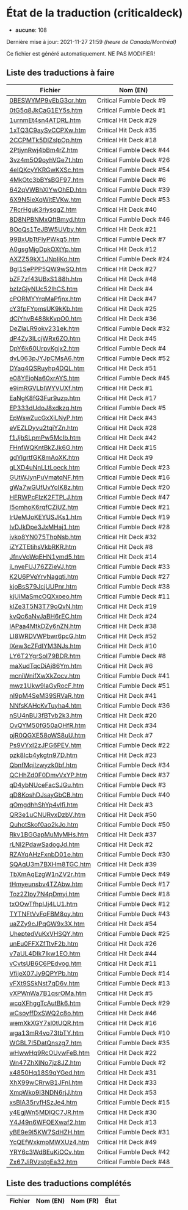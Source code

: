 # État de la traduction (criticaldeck)

 * **aucune**: 108


Dernière mise à jour: 2021-11-27 21:59 *(heure de Canada/Montréal)*

Ce fichier est généré automatiquement. NE PAS MODIFIER!
## Liste des traductions à faire

| Fichier   | Nom (EN)    |
|-----------|-------------|
|[0BESWYMP9vEbG3cr.htm](criticaldeck/0BESWYMP9vEbG3cr.htm)|Critical Fumble Deck #9|
|[0tG5q8JkCaG1EY5s.htm](criticaldeck/0tG5q8JkCaG1EY5s.htm)|Critical Fumble Deck #1|
|[1urnmEt4sn4ATDRL.htm](criticaldeck/1urnmEt4sn4ATDRL.htm)|Critical Hit Deck #29|
|[1xTQ3C9aySvCCPXw.htm](criticaldeck/1xTQ3C9aySvCCPXw.htm)|Critical Hit Deck #35|
|[2CCPMTk5DlZslpOp.htm](criticaldeck/2CCPMTk5DlZslpOp.htm)|Critical Hit Deck #18|
|[2PtjynRwj4bBm4rZ.htm](criticaldeck/2PtjynRwj4bBm4rZ.htm)|Critical Fumble Deck #44|
|[3vz4m5O9oyhVGe7t.htm](criticaldeck/3vz4m5O9oyhVGe7t.htm)|Critical Fumble Deck #26|
|[4eIQKcyYKRGwKXSc.htm](criticaldeck/4eIQKcyYKRGwKXSc.htm)|Critical Fumble Deck #54|
|[4MkOtc3bBYsBGF97.htm](criticaldeck/4MkOtc3bBYsBGF97.htm)|Critical Fumble Deck #6|
|[642qVWBhXlYwOhED.htm](criticaldeck/642qVWBhXlYwOhED.htm)|Critical Fumble Deck #39|
|[6X9N5ieXqWitEVKw.htm](criticaldeck/6X9N5ieXqWitEVKw.htm)|Critical Fumble Deck #53|
|[7RcrHguk3riysqgZ.htm](criticaldeck/7RcrHguk3riysqgZ.htm)|Critical Hit Deck #40|
|[8D8NPBNMxQftBmyd.htm](criticaldeck/8D8NPBNMxQftBmyd.htm)|Critical Fumble Deck #46|
|[8OoQs1TeJBW5UVby.htm](criticaldeck/8OoQs1TeJBW5UVby.htm)|Critical Hit Deck #21|
|[99BxUbTtFlyPWkq5.htm](criticaldeck/99BxUbTtFlyPWkq5.htm)|Critical Fumble Deck #7|
|[A0gsgMjgDpkOXtYp.htm](criticaldeck/A0gsgMjgDpkOXtYp.htm)|Critical Hit Deck #12|
|[AXZZ59kX1JNpIjKo.htm](criticaldeck/AXZZ59kX1JNpIjKo.htm)|Critical Fumble Deck #24|
|[BgI1SePPP5QW9wSQ.htm](criticaldeck/BgI1SePPP5QW9wSQ.htm)|Critical Hit Deck #27|
|[bZF7zf43UBxS188h.htm](criticaldeck/bZF7zf43UBxS188h.htm)|Critical Hit Deck #48|
|[bzIzGjyNUc52lhCS.htm](criticaldeck/bzIzGjyNUc52lhCS.htm)|Critical Hit Deck #4|
|[cPORMYYrqMaPfjnx.htm](criticaldeck/cPORMYYrqMaPfjnx.htm)|Critical Hit Deck #47|
|[cY3fpFYpmsUK9kKb.htm](criticaldeck/cY3fpFYpmsUK9kKb.htm)|Critical Hit Deck #25|
|[dCiYhvB488kKvpO0.htm](criticaldeck/dCiYhvB488kKvpO0.htm)|Critical Hit Deck #36|
|[DeZIaLR9okv231ek.htm](criticaldeck/DeZIaLR9okv231ek.htm)|Critical Fumble Deck #32|
|[dP4Zy3ILcjWRx6ZO.htm](criticaldeck/dP4Zy3ILcjWRx6ZO.htm)|Critical Hit Deck #45|
|[DpY6k60UrpvKgjx2.htm](criticaldeck/DpY6k60UrpvKgjx2.htm)|Critical Fumble Deck #4|
|[dvL063pJYJpCMsA6.htm](criticaldeck/dvL063pJYJpCMsA6.htm)|Critical Fumble Deck #52|
|[DYaq4QSRuyhp4DQL.htm](criticaldeck/DYaq4QSRuyhp4DQL.htm)|Critical Hit Deck #51|
|[e08YEjoNa60xrAYS.htm](criticaldeck/e08YEjoNa60xrAYS.htm)|Critical Fumble Deck #45|
|[e9imRGVLbIWYVUXf.htm](criticaldeck/e9imRGVLbIWYVUXf.htm)|Critical Hit Deck #1|
|[EaNgK8fG3Fur9uzp.htm](criticaldeck/EaNgK8fG3Fur9uzp.htm)|Critical Hit Deck #17|
|[EP333dUdoJ8xdkzq.htm](criticaldeck/EP333dUdoJ8xdkzq.htm)|Critical Fumble Deck #5|
|[EpWswZucGxXiLNyP.htm](criticaldeck/EpWswZucGxXiLNyP.htm)|Critical Hit Deck #43|
|[eVEZLDyvu2tqiYZn.htm](criticaldeck/eVEZLDyvu2tqiYZn.htm)|Critical Hit Deck #28|
|[f1JjbSLpmPw5McIb.htm](criticaldeck/f1JjbSLpmPw5McIb.htm)|Critical Hit Deck #42|
|[FHnfWQKntBkZJk6G.htm](criticaldeck/FHnfWQKntBkZJk6G.htm)|Critical Hit Deck #15|
|[gdYlgrtfGK8mAoXK.htm](criticaldeck/gdYlgrtfGK8mAoXK.htm)|Critical Hit Deck #9|
|[gLXD4uNnLLtLoeck.htm](criticaldeck/gLXD4uNnLLtLoeck.htm)|Critical Fumble Deck #23|
|[GUtWJynPuVmatqNF.htm](criticaldeck/GUtWJynPuVmatqNF.htm)|Critical Fumble Deck #16|
|[gWa7wGUfUvYoIK8z.htm](criticaldeck/gWa7wGUfUvYoIK8z.htm)|Critical Fumble Deck #20|
|[HERWPcFlzK2FTPLJ.htm](criticaldeck/HERWPcFlzK2FTPLJ.htm)|Critical Fumble Deck #47|
|[I5omhoK6rqfCZiUZ.htm](criticaldeck/I5omhoK6rqfCZiUZ.htm)|Critical Fumble Deck #21|
|[IrUeMJoKEYUSJKs1.htm](criticaldeck/IrUeMJoKEYUSJKs1.htm)|Critical Fumble Deck #19|
|[IvDJkDpe3JxMHaj1.htm](criticaldeck/IvDJkDpe3JxMHaj1.htm)|Critical Fumble Deck #28|
|[ivko8YN075ThpNsb.htm](criticaldeck/ivko8YN075ThpNsb.htm)|Critical Hit Deck #32|
|[iZYZTEtihsVkbRKR.htm](criticaldeck/iZYZTEtihsVkbRKR.htm)|Critical Hit Deck #8|
|[JfnvVoWqEHN1ymd5.htm](criticaldeck/JfnvVoWqEHN1ymd5.htm)|Critical Hit Deck #14|
|[jLnyeFUJ76ZZieVJ.htm](criticaldeck/jLnyeFUJ76ZZieVJ.htm)|Critical Fumble Deck #33|
|[K2U6PVeYrvNagqti.htm](criticaldeck/K2U6PVeYrvNagqti.htm)|Critical Fumble Deck #27|
|[kjoBsS79JcjUUPnr.htm](criticaldeck/kjoBsS79JcjUUPnr.htm)|Critical Fumble Deck #38|
|[kjUiMaSmcOQXxoeo.htm](criticaldeck/kjUiMaSmcOQXxoeo.htm)|Critical Fumble Deck #11|
|[klZe3T5N3T79oQvN.htm](criticaldeck/klZe3T5N3T79oQvN.htm)|Critical Hit Deck #19|
|[kvQc6aNvJaBH6rEC.htm](criticaldeck/kvQc6aNvJaBH6rEC.htm)|Critical Hit Deck #24|
|[lAPaa4MtkDZy6nZN.htm](criticaldeck/lAPaa4MtkDZy6nZN.htm)|Critical Hit Deck #38|
|[LI8WRDVWPbwr6pcG.htm](criticaldeck/LI8WRDVWPbwr6pcG.htm)|Critical Hit Deck #52|
|[lXew3cZFdIYM3NJs.htm](criticaldeck/lXew3cZFdIYM3NJs.htm)|Critical Hit Deck #10|
|[LY6T2YgrSoI79BDR.htm](criticaldeck/LY6T2YgrSoI79BDR.htm)|Critical Fumble Deck #8|
|[maXudTqcDiAj86Ym.htm](criticaldeck/maXudTqcDiAj86Ym.htm)|Critical Hit Deck #6|
|[mcniWnifXwXkZocv.htm](criticaldeck/mcniWnifXwXkZocv.htm)|Critical Fumble Deck #41|
|[mwz1Ukw9laGyRocF.htm](criticaldeck/mwz1Ukw9laGyRocF.htm)|Critical Fumble Deck #51|
|[nI9pM4SeM39SRVaR.htm](criticaldeck/nI9pM4SeM39SRVaR.htm)|Critical Hit Deck #41|
|[NNfsKAHcKvTuyha4.htm](criticaldeck/NNfsKAHcKvTuyha4.htm)|Critical Fumble Deck #36|
|[nSU4nBU3fBTvb2k3.htm](criticaldeck/nSU4nBU3fBTvb2k3.htm)|Critical Hit Deck #20|
|[OvQYM50fG50aOHfR.htm](criticaldeck/OvQYM50fG50aOHfR.htm)|Critical Hit Deck #34|
|[pjR0QGXE58oWS8uU.htm](criticaldeck/pjR0QGXE58oWS8uU.htm)|Critical Hit Deck #7|
|[Ps9VYxI2zJPG6PEV.htm](criticaldeck/Ps9VYxI2zJPG6PEV.htm)|Critical Fumble Deck #22|
|[pzk8lcb4ykgtn97D.htm](criticaldeck/pzk8lcb4ykgtn97D.htm)|Critical Hit Deck #23|
|[QbnfMqilzwyzk0bf.htm](criticaldeck/QbnfMqilzwyzk0bf.htm)|Critical Fumble Deck #34|
|[QCHhZd0F0DmvVxYP.htm](criticaldeck/QCHhZd0F0DmvVxYP.htm)|Critical Fumble Deck #37|
|[qD4ybNUceFacSJGu.htm](criticaldeck/qD4ybNUceFacSJGu.htm)|Critical Fumble Deck #3|
|[qD8KoshDJsayGbCB.htm](criticaldeck/qD8KoshDJsayGbCB.htm)|Critical Fumble Deck #40|
|[qOmgdhhShYp4vlfi.htm](criticaldeck/qOmgdhhShYp4vlfi.htm)|Critical Hit Deck #3|
|[QR3e1uCNURvxDzbV.htm](criticaldeck/QR3e1uCNURvxDzbV.htm)|Critical Hit Deck #50|
|[QuhotSkof0ao2kJo.htm](criticaldeck/QuhotSkof0ao2kJo.htm)|Critical Fumble Deck #50|
|[Rkv1BGGapMuMyMHs.htm](criticaldeck/Rkv1BGGapMuMyMHs.htm)|Critical Hit Deck #37|
|[rLNl2PdawSadogJd.htm](criticaldeck/rLNl2PdawSadogJd.htm)|Critical Hit Deck #2|
|[RZAYqAHzFxnbD01e.htm](criticaldeck/RZAYqAHzFxnbD01e.htm)|Critical Fumble Deck #30|
|[SQAqU3m7BXHm8TGC.htm](criticaldeck/SQAqU3m7BXHm8TGC.htm)|Critical Hit Deck #39|
|[TbXmAqEzgW1nZV2r.htm](criticaldeck/TbXmAqEzgW1nZV2r.htm)|Critical Fumble Deck #49|
|[tHmyeunsbv4TZAbw.htm](criticaldeck/tHmyeunsbv4TZAbw.htm)|Critical Fumble Deck #17|
|[Toz2ZIpy7N4pDmyi.htm](criticaldeck/Toz2ZIpy7N4pDmyi.htm)|Critical Fumble Deck #18|
|[txOOwTfhpIJj4LU1.htm](criticaldeck/txOOwTfhpIJj4LU1.htm)|Critical Fumble Deck #12|
|[TYTNFtVvFqFBM8oy.htm](criticaldeck/TYTNFtVvFqFBM8oy.htm)|Critical Fumble Deck #43|
|[uaZZy9cJPqGW9x3X.htm](criticaldeck/uaZZy9cJPqGW9x3X.htm)|Critical Hit Deck #54|
|[UheptedVuKxVHSQY.htm](criticaldeck/UheptedVuKxVHSQY.htm)|Critical Fumble Deck #25|
|[unEu0FFXZfTtvF2b.htm](criticaldeck/unEu0FFXZfTtvF2b.htm)|Critical Hit Deck #26|
|[v7aUL4DIk7lkw1EO.htm](criticaldeck/v7aUL4DIk7lkw1EO.htm)|Critical Hit Deck #44|
|[vCvtsUB6C6PEdvog.htm](criticaldeck/vCvtsUB6C6PEdvog.htm)|Critical Hit Deck #11|
|[VfijeX07Jy9QPYPb.htm](criticaldeck/VfijeX07Jy9QPYPb.htm)|Critical Fumble Deck #14|
|[vFXt9SSkNst7qD6v.htm](criticaldeck/vFXt9SSkNst7qD6v.htm)|Critical Fumble Deck #13|
|[vXPWnWa7B1qsrOMa.htm](criticaldeck/vXPWnWa7B1qsrOMa.htm)|Critical Hit Deck #5|
|[wcqXFhggTcAutBk6.htm](criticaldeck/wcqXFhggTcAutBk6.htm)|Critical Fumble Deck #29|
|[wCsoyffDxSWQ2c8o.htm](criticaldeck/wCsoyffDxSWQ2c8o.htm)|Critical Hit Deck #46|
|[wemXkXGY7sl0tUQR.htm](criticaldeck/wemXkXGY7sl0tUQR.htm)|Critical Hit Deck #16|
|[wga13mR4vo73tbTY.htm](criticaldeck/wga13mR4vo73tbTY.htm)|Critical Fumble Deck #10|
|[WGBL7l5DatQnszg7.htm](criticaldeck/WGBL7l5DatQnszg7.htm)|Critical Fumble Deck #35|
|[wHwwHq9RcOUvwFeB.htm](criticaldeck/wHwwHq9RcOUvwFeB.htm)|Critical Hit Deck #22|
|[Wn47ZhXINo7jz8JZ.htm](criticaldeck/Wn47ZhXINo7jz8JZ.htm)|Critical Fumble Deck #2|
|[x4850Hq18S9qYGed.htm](criticaldeck/x4850Hq18S9qYGed.htm)|Critical Hit Deck #31|
|[XhX99wCRrwB1JFnl.htm](criticaldeck/XhX99wCRrwB1JFnl.htm)|Critical Hit Deck #33|
|[XmpWko9I3NDN6rjJ.htm](criticaldeck/XmpWko9I3NDN6rjJ.htm)|Critical Hit Deck #53|
|[xsBlA35rvfHSzJe4.htm](criticaldeck/xsBlA35rvfHSzJe4.htm)|Critical Fumble Deck #15|
|[y4EgjWn5MDIQC7JR.htm](criticaldeck/y4EgjWn5MDIQC7JR.htm)|Critical Hit Deck #30|
|[Y4J49n6WFOEXwaf2.htm](criticaldeck/Y4J49n6WFOEXwaf2.htm)|Critical Hit Deck #13|
|[yBE9e9l5KW7SdHZH.htm](criticaldeck/yBE9e9l5KW7SdHZH.htm)|Critical Fumble Deck #31|
|[YcQEfWxkmpMWXUz4.htm](criticaldeck/YcQEfWxkmpMWXUz4.htm)|Critical Hit Deck #49|
|[YRY6c3WdBEuKiOCv.htm](criticaldeck/YRY6c3WdBEuKiOCv.htm)|Critical Fumble Deck #42|
|[Zx67JiRVzstgEa32.htm](criticaldeck/Zx67JiRVzstgEa32.htm)|Critical Fumble Deck #48|

## Liste des traductions complétés

| Fichier   | Nom (EN)    | Nom (FR)    | État |
|-----------|-------------|-------------|:----:|
